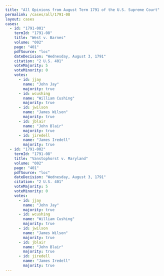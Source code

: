 ```yaml
---
title: "All Opinions from August Term 1791 of the U.S. Supreme Court"
permalink: /cases/all/1791-08
layout: cases
cases:
  - id: "1791-001"
    termId: "1791-08"
    title: "West v. Barnes"
    volume: "002"
    page: "401"
    pdfSource: "loc"
    dateDecision: "Wednesday, August 3, 1791"
    citation: "2 U.S. 401"
    voteMajority: 5
    voteMinority: 0
    votes:
      - id: jjay
        name: "John Jay"
        majority: true
      - id: wcushing
        name: "William Cushing"
        majority: true
      - id: jwilson
        name: "James Wilson"
        majority: true
      - id: jblair
        name: "John Blair"
        majority: true
      - id: jiredell
        name: "James Iredell"
        majority: true
  - id: "1791-002"
    termId: "1791-08"
    title: "Vanstophorst v. Maryland"
    volume: "002"
    page: "401"
    pdfSource: "loc"
    dateDecision: "Wednesday, August 3, 1791"
    citation: "2 U.S. 401"
    voteMajority: 5
    voteMinority: 0
    votes:
      - id: jjay
        name: "John Jay"
        majority: true
      - id: wcushing
        name: "William Cushing"
        majority: true
      - id: jwilson
        name: "James Wilson"
        majority: true
      - id: jblair
        name: "John Blair"
        majority: true
      - id: jiredell
        name: "James Iredell"
        majority: true
---
```

